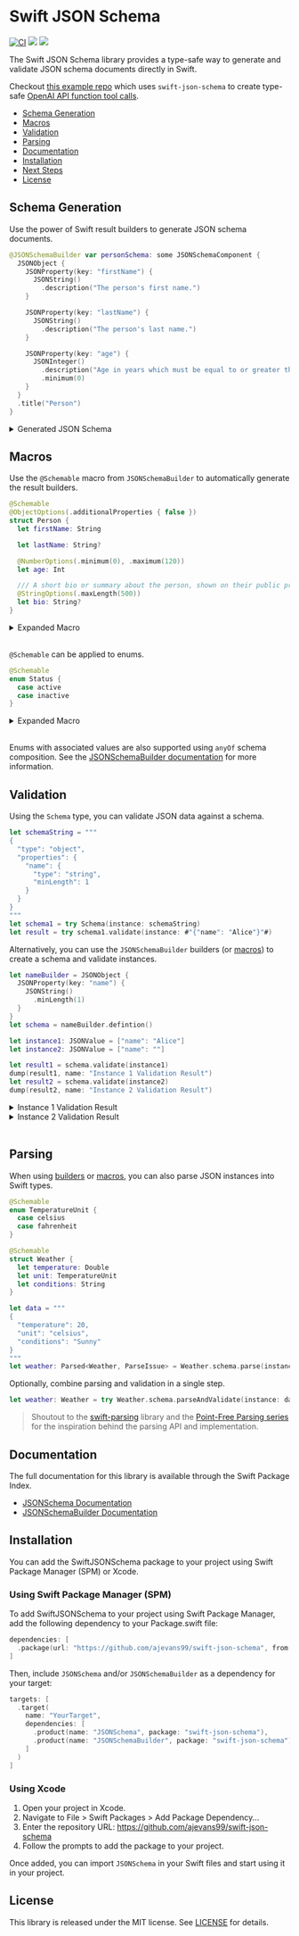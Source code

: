 # Swift JSON Schema

[![CI](https://github.com/ajevans99/swift-json-schema/actions/workflows/ci.yml/badge.svg)](https://github.com/ajevans99/swift-json-schema/actions/workflows/ci.yml)
[![](https://img.shields.io/endpoint?url=https%3A%2F%2Fswiftpackageindex.com%2Fapi%2Fpackages%2Fajevans99%2Fswift-json-schema%2Fbadge%3Ftype%3Dswift-versions)](https://swiftpackageindex.com/ajevans99/swift-json-schema)
[![](https://img.shields.io/endpoint?url=https%3A%2F%2Fswiftpackageindex.com%2Fapi%2Fpackages%2Fajevans99%2Fswift-json-schema%2Fbadge%3Ftype%3Dplatforms)](https://swiftpackageindex.com/ajevans99/swift-json-schema)

The Swift JSON Schema library provides a type-safe way to generate and validate JSON schema documents directly in Swift.

Checkout [this example repo](https://github.com/ajevans99/SwiftFunctionToolsExperiment) which uses `swift-json-schema` to create type-safe [OpenAI API function tool calls](https://platform.openai.com/docs/guides/function-calling).

* [Schema Generation](#schema-generation)
* [Macros](#macros)
* [Validation](#validation)
* [Parsing](#parsing)
* [Documentation](#documentation)
* [Installation](#installation)
* [Next Steps](#next-steps)
* [License](#license)

## Schema Generation

Use the power of Swift result builders to generate JSON schema documents.

```swift
@JSONSchemaBuilder var personSchema: some JSONSchemaComponent {
  JSONObject {
    JSONProperty(key: "firstName") {
      JSONString()
        .description("The person's first name.")
    }

    JSONProperty(key: "lastName") {
      JSONString()
        .description("The person's last name.")
    }

    JSONProperty(key: "age") {
      JSONInteger()
        .description("Age in years which must be equal to or greater than zero.")
        .minimum(0)
    }
  }
  .title("Person")
}
```

<details>
  <summary>Generated JSON Schema</summary>

  `Schema` returned from `personSchema.definition()` conforms to `Codable`.

  ```swift
  let encoder = JSONEncoder()
  encoder.outputFormatting = .prettyPrinted

  let schemaData = try! encoder.encode(personSchema.definition())
  let string = String(data: schemaData, encoding: .utf8)!
  print(string)
  ```
  
  ```json
  {
    "title": "Person",
    "type": "object",
    "properties": {
      "firstName": {
        "type": "string",
        "description": "The person's first name."
      },
      "lastName": {
        "type": "string",
        "description": "The person's last name."
      },
      "age": {
        "description": "Age in years which must be equal to or greater than zero.",
        "type": "integer",
        "minimum": 0
      }
    }
  }
  ```
</details>

## Macros

Use the `@Schemable` macro from `JSONSchemaBuilder` to automatically generate the result builders.

```swift
@Schemable
@ObjectOptions(.additionalProperties { false })
struct Person {
  let firstName: String

  let lastName: String?

  @NumberOptions(.minimum(0), .maximum(120))
  let age: Int

  /// A short bio or summary about the person, shown on their public profile.
  @StringOptions(.maxLength(500))
  let bio: String?
}
```

<details>
  <summary>Expanded Macro</summary>

  ```swift
  struct Person {
    let firstName: String

    let lastName: String?

    let age: Int

    /// A short bio or summary about the person, shown on their public profile.
    let bio: String?

    // Auto-generated schema ↴
    static var schema: some JSONSchemaComponent<Person> {
      JSONSchema(Person.init) {
          JSONObject {
              JSONProperty(key: "firstName") {
                  JSONString()
              }
              .required()
              JSONProperty(key: "lastName") {
                  JSONString()
              }
              JSONProperty(key: "age") {
                  JSONInteger()
                  .minimum(0)
                  .maximum(120)
              }
              .required()
              JSONProperty(key: "bio") {
                  JSONString()
                  .maxLength(500)
                  .description(#"""
                  A short bio or summary about the person, shown on their public profile.
                  """#)
              }
          }
          .additionalProperties(false)
      }
    }
  }
  extension Person: Schemable {}
  ```

</details>
<br/>

`@Schemable` can be applied to enums.

```swift
@Schemable
enum Status {
  case active
  case inactive
}
```

<details>
  <summary>Expanded Macro</summary>

  ```swift
  enum Status {
    case active
    case inactive
    
    static var schema: some JSONSchemaComponent<Status> {
      JSONString()
        .enumValues {
          "active"
          "inactive"
        }
        .compactMap {
          switch $0 {
          case "active":
            return Self.active
          case "inactive":
            return Self.inactive
          default:
              return nil
          }
        }
      }
  }
  extension Status: Schemable {}
  ```

</details>
<br/>

Enums with associated values are also supported using `anyOf` schema composition. See the [JSONSchemaBuilder documentation](https://swiftpackageindex.com/ajevans99/swift-json-schema/main/documentation/jsonschemabuilder) for more information.

## Validation

Using the `Schema` type, you can validate JSON data against a schema.

```swift
let schemaString = """
{
  "type": "object",
  "properties": {
    "name": {
      "type": "string",
      "minLength": 1
    }
  }
}
"""
let schema1 = try Schema(instance: schemaString)
let result = try schema1.validate(instance: #"{"name": "Alice"}"#)
```

Alternatively, you can use the `JSONSchemaBuilder` builders (or [macros](#macros)) to create a schema and validate instances.

```swift
let nameBuilder = JSONObject {
  JSONProperty(key: "name") {
    JSONString()
      .minLength(1)
  }
}
let schema = nameBuilder.defintion()

let instance1: JSONValue = ["name": "Alice"]
let instance2: JSONValue = ["name": ""]

let result1 = schema.validate(instance1)
dump(result1, name: "Instance 1 Validation Result")
let result2 = schema.validate(instance2)
dump(result2, name: "Instance 2 Validation Result")
```

<details>
  <summary>Instance 1 Validation Result</summary>

  ```
  ▿ Instance 1 Validation Result: JSONSchema.ValidationResult
  - isValid: true
  ▿ keywordLocation: #
    - path: 0 elements
  ▿ instanceLocation: #
    - path: 0 elements
  - errors: nil
  ▿ annotations: Optional([JSONSchema.Annotation<JSONSchema.Keywords.Properties>(keyword: "properties", instanceLocation: #, schemaLocation: #/properties, absoluteSchemaLocation: nil, value: Set(["name"]))])
    ▿ some: 1 element
      ▿ JSONSchema.Annotation<JSONSchema.Keywords.Properties>
        - keyword: "properties"
        ▿ instanceLocation: #
          - path: 0 elements
        ▿ schemaLocation: #/properties
          ▿ path: 1 element
            ▿ JSONSchema.JSONPointer.Component.key
              - key: "properties"
        - absoluteSchemaLocation: nil
        ▿ value: 1 member
          - "name"
  ```
</details>

<details>
  <summary>Instance 2 Validation Result</summary>

  ```  ▿ Instance 2 Validation Result: JSONSchema.ValidationResult
  - isValid: false
  ▿ keywordLocation: #
    - path: 0 elements
  ▿ instanceLocation: #
    - path: 0 elements
  ▿ errors: Optional([JSONSchema.ValidationError(keyword: "properties", message: "Validation failed for keyword \'properties\'", keywordLocation: #/properties, instanceLocation: #, errors: Optional([JSONSchema.ValidationError(keyword: "minLength", message: "The string length is less than the specified \'minLength\'.", keywordLocation: #/properties/name/minLength, instanceLocation: #/name, errors: nil)]))])
    ▿ some: 1 element
      ▿ JSONSchema.ValidationError
        - keyword: "properties"
        - message: "Validation failed for keyword \'properties\'"
        ▿ keywordLocation: #/properties
          ▿ path: 1 element
            ▿ JSONSchema.JSONPointer.Component.key
              - key: "properties"
        ▿ instanceLocation: #
          - path: 0 elements
        ▿ errors: Optional([JSONSchema.ValidationError(keyword: "minLength", message: "The string length is less than the specified \'minLength\'.", keywordLocation: #/properties/name/minLength, instanceLocation: #/name, errors: nil)])
          ▿ some: 1 element
            ▿ JSONSchema.ValidationError
              - keyword: "minLength"
              - message: "The string length is less than the specified \'minLength\'."
              ▿ keywordLocation: #/properties/name/minLength
                ▿ path: 3 elements
                  ▿ JSONSchema.JSONPointer.Component.key
                    - key: "properties"
                  ▿ JSONSchema.JSONPointer.Component.key
                    - key: "name"
                  ▿ JSONSchema.JSONPointer.Component.key
                    - key: "minLength"
              ▿ instanceLocation: #/name
                ▿ path: 1 element
                  ▿ JSONSchema.JSONPointer.Component.key
                    - key: "name"
              - errors: nil
  - annotations: nil
  ```
</details>
<br/>



## Parsing

When using [builders](#schema-generation) or [macros](#macros), you can also parse JSON instances into Swift types.

```swift
@Schemable
enum TemperatureUnit {
  case celsius
  case fahrenheit
}

@Schemable
struct Weather {
  let temperature: Double
  let unit: TemperatureUnit
  let conditions: String
}

let data = """
{
  "temperature": 20,
  "unit": "celsius",
  "conditions": "Sunny"
}
"""
let weather: Parsed<Weather, ParseIssue> = Weather.schema.parse(instance: data)
```

Optionally, combine parsing and validation in a single step.

```swift
let weather: Weather = try Weather.schema.parseAndValidate(instance: data)
```

> Shoutout to the [swift-parsing](https://github.com/pointfreeco/swift-parsing) library and the [Point-Free Parsing series](https://www.pointfree.co/collections/parsing) for the inspiration behind the parsing API and implementation.

## Documentation

The full documentation for this library is available through the Swift Package Index.

- [JSONSchema Documentation](https://swiftpackageindex.com/ajevans99/swift-json-schema/main/documentation/jsonschema)
- [JSONSchemaBuilder Documentation](https://swiftpackageindex.com/ajevans99/swift-json-schema/main/documentation/jsonschemabuilder)

## Installation

You can add the SwiftJSONSchema package to your project using Swift Package Manager (SPM) or Xcode.

### Using Swift Package Manager (SPM)

To add SwiftJSONSchema to your project using Swift Package Manager, add the following dependency to your Package.swift file:

```swift
dependencies: [
  .package(url: "https://github.com/ajevans99/swift-json-schema", from: "0.2.1")
]
```

Then, include `JSONSchema` and/or `JSONSchemaBuilder` as a dependency for your target:

```swift
targets: [
  .target(
    name: "YourTarget",
    dependencies: [
      .product(name: "JSONSchema", package: "swift-json-schema"),
      .product(name: "JSONSchemaBuilder", package: "swift-json-schema"),
    ]
  )
]
```

### Using Xcode

1. Open your project in Xcode.
2. Navigate to File > Swift Packages > Add Package Dependency...
3. Enter the repository URL: https://github.com/ajevans99/swift-json-schema
4. Follow the prompts to add the package to your project.

Once added, you can import `JSONSchema` in your Swift files and start using it in your project.

## License

This library is released under the MIT license. See [LICENSE](LICENSE) for details.

